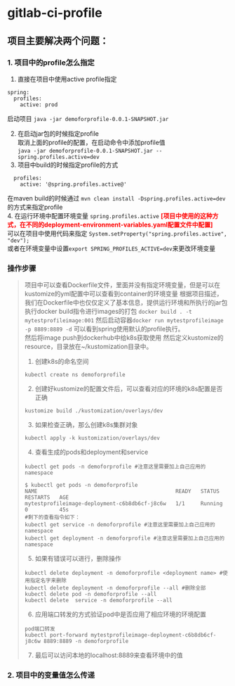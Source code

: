 # gitlab-ci-profile
## 项目主要解决两个问题：
### 1. 项目中的profile怎么指定
1. 直接在项目中使用active profile指定 <br>
```
spring:
  profiles:
    active: prod
```
启动项目
```java -jar demoforprofile-0.0.1-SNAPSHOT.jar```

2. 在启动jar包的时候指定profile<br>
取消上面的profile的配置，在启动命令中添加profile值<br>
```java -jar demoforprofile-0.0.1-SNAPSHOT.jar --spring.profiles.active=dev```
3. 项目中build的时候指定profile的方式
```
  profiles:
    active: '@spring.profiles.active@'
```
在maven build的时候通过 ```mvn clean install -Dspring.profiles.active=dev```的方式来指定profile <br>
4. 在运行环境中配置环境变量 ```spring.profiles.active``` <b><font color="red">[项目中使用的这种方式，在不同的deployment-environment-variables.yaml配置文件中配置]</font></b>
<br>
可以在项目中使用代码来指定
```System.setProperty("spring.profiles.active", "dev");```
<br>
或者在环境变量中设置```export SPRING_PROFILES_ACTIVE=dev```来更改环境变量

### 操作步骤
> 项目中可以查看Dockerfile文件，里面并没有指定环境变量，但是可以在kustomize的yml配置中可以查看到container的环境变量
> 根据项目描述，我们在Dockerfile中也仅仅定义了基本信息，提供运行环境和所执行的jar包
> 执行docker build指令进行images的打包
> ```docker build . -t mytestprofileimage:001``` 然后启动容器```docker run mytestprofileimage -p 8889:8889 -d```
> 可以看到spring使用默认的profile执行。<br>
> 然后将image push到dockerhub中给k8s获取使用
> 然后定义kustomize的resource，目录放在~/kustomization目录中。
> 1. 创建k8s的命名空间<br>
> ```
> kubectl create ns demoforprofile
> ```
> 2. 创建好kustomize的配置文件后，可以查看对应的环境的k8s配置是否正确<br>
> ```
> kustomize build ./kustomization/overlays/dev
> ```
> 3. 如果检查正确，那么创建k8s集群对象<br>
> ```
> kubectl apply -k kustomization/overlays/dev
> ```
> 4. 查看生成的pods和deployment和service
> ```
> kubectl get pods -n demoforprofile #注意这里需要加上自己应用的namespace
> 
> $ kubectl get pods -n demoforprofile
> NAME                                            READY   STATUS    RESTARTS   AGE
> mytestprofileimage-deployment-c6b8db6cf-j8c6w   1/1     Running   0          45s
> #剩下的查看指令如下：
> kubectl get service -n demoforprofile #注意这里需要加上自己应用的namespace
> kubectl get deployment -n demoforprofile #注意这里需要加上自己应用的namespace
>```
> 5. 如果有错误可以进行，删除操作
> ```
> kubectl delete deployment -n demoforprofile <deployment name> #使用指定名字来删除
> kubectl delete deployment -n demoforprofile --all #删除全部
> kubectl delete pod -n demoforprofile --all
> kubectl delete  service -n demoforprofile --all
>```
> 6. 应用端口转发的方式验证pod中是否应用了相应环境的环境配置
> ```
> pod端口转发
> kubectl port-forward mytestprofileimage-deployment-c6b8db6cf-j8c6w 8889:8889 -n demoforprofile
>```
> 7. 最后可以访问本地的localhost:8889来查看环境中的值


### 2. 项目中的变量值怎么传递
